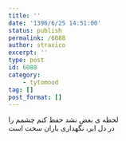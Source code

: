 ```yaml
---
title: ''
date: '1396/6/25 14:51:00'
status: publish
permalink: /6088
author: straxico
excerpt: ''
type: post
id: 6088
category:
    - tytomood
tag: []
post_format: []
---
```

لحظه ی بغض نشد حفظ کنم چشمم را  
در دل ابر، نگهداری باران سخت است